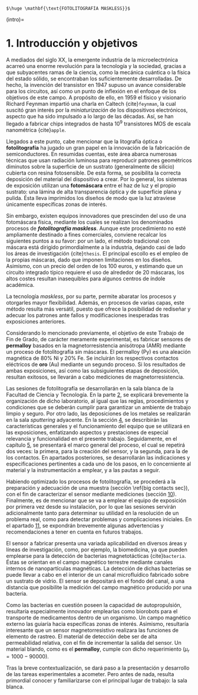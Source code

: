```{epigraph}
$\huge \mathbf{\text{FOTOLITOGRAFÍA MASKLESS}}$
```


(intro)=
# **1**. Introducción y objetivos


A mediados del siglo XX, la emergente industria de la microelectrónica acarreó una enorme revolución para la tecnología y la sociedad, gracias a que subyacentes ramas de la ciencia, como la mecánica cuántica o la física del estado sólido, se encontraban los suficientemente desarrolladas.
De hecho, la invención del transistor en 1947 supuso un avance considerable para los circuitos, así como un punto de inflexión en el enfoque de los objetivos de este campo. A propósito de ello, en 1959 el físico y visionario Richard Feynman impartió una charla en Caltech {cite}`feynman`, la cual suscitó gran interés por la _miniaturización_ de los dispositivos electrónicos, aspecto que ha sido impulsado a lo largo de las décadas. Así, se han llegado a fabricar chips integrados de hasta $10^9$ transistores MOS de escala nanométrica {cite}`apple`.

Llegados a este punto, cabe mencionar que la litografía óptica o __fotolitografía__ ha jugado un gran papel en la innovación de la fabricación de semiconductores. En resumidas cuentas, este área abarca numerosas técnicas que usan radiación luminosa para reproducir patrones geométricos diminutos sobre la superficie de un sustrato (generalmente de silicio) cubierta con resina fotosensible. De esta forma, se posibilita la correcta deposición del material del dispositivo a crear. Por lo general, los sistemas de exposición utilizan una __fotomáscara__ entre el haz de luz y el propio sustrato: una lámina de alta transparencia óptica y de superficie plana y pulida. Ésta lleva imprimidos los diseños de modo que la luz atraviese únicamente específicas zonas de interés.

Sin embargo, existen equipos innovadores que prescinden del uso de una fotomáscara física, mediante los cuales se realizan los denominados procesos de __*fotolitografía maskless*__. Aunque este procedimiento no esté ampliamente destinado a fines comerciales, conviene recalcar los siguientes puntos a su favor: por un lado, el método tradicional con máscara está dirigido primordialmente a la industria, dejando casi de lado los áreas de investigación {cite}`thesis`. El principal escollo es el empleo de la propias máscaras, dado que imponen limitaciones en los diseños. Asimismo, con un precio del orden de los 100 euros, y estimando que un circuito integrado típico requiere el uso de alrededor de 20 máscaras, los altos costes resultan inasequibles para algunos centros de índole académica.

La tecnología _maskless_, por su parte, permite abaratar los procesos y otorgarles mayor flexibilidad. Además, en procesos de varias capas, este método resulta más versátil, puesto que ofrece la posibilidad de rediseñar y adecuar los patrones ante fallos y modificaciones inesperadas tras exposiciones anteriores.

Considerando lo mencionado previamente, el objetivo de este Trabajo de Fin de Grado, de carácter meramente experimental, es fabricar sensores de __permalloy__ basados en la magnetorresistencia anisótropa (AMR) mediante un proceso de fotolitografía sin máscaras. El permalloy (Py) es una aleación magnética de 80$\%$ Ni y 20$\%$ Fe. Se incluirán los respectivos contactos eléctricos de __oro__ (Au) mediante un segundo proceso. Si los resultados de ambas exposiciones, así como las subsiguientes etapas de deposición, resultan exitosos, se llevarán a cabo mediciones de magnetorresistencia.

Las sesiones de fotolitografía se desarrollarán en la sala blanca de la Facultad de Ciencia y Tecnología. En la parte [2](sala), se explicará brevemente la organización de dicho laboratorio, al igual que las reglas, procedimientos y condiciones que se deberán cumplir para garantizar un ambiente de trabajo limpio y seguro. Por otro lado, las deposiciones de los metales se realizarán en la sala _sputtering_ adyacente. En la sección [4](equipo), se describirán las características generales y el funcionamiento del equipo que se utilizará en las exposiciones, enfatizando aspectos y prestaciones de especial relevancia y funcionalidad en el presente trabajo. Seguidamente, en el capítulo [5](proc), se presentará el marco general del proceso, el cual se repetirá dos veces: la primera, para la creación del sensor, y la segunda, para la de los contactos. En apartados posteriores, se desarrollarán las indicaciones y especificaciones pertinentes a cada uno de los pasos, en lo concerniente al material y la instrumentación a emplear, y a las pautas a seguir.

Habiendo optimizado los procesos de fotolitografía, se procederá a la preparación y adecuación de una muestra (sección \ref{big contacts sec}), con el fin de caracterizar el sensor mediante mediciones (sección [10](medidas)). Finalmente, es de mencionar que se va a emplear el equipo de exposición por primera vez desde su instalación, por lo que las sesiones servirán adicionalmente tanto para determinar su utilidad en la resolución de un problema real, como para detectar problemas y complicaciones iniciales. En el apartado [11](problems), se expondrán brevemente algunas advertencias y recomendaciones a tener en cuenta en futuros trabajos.   

El sensor a fabricar presenta una variada aplicabilidad en diversos áreas y líneas de investigación, como, por ejemplo, la biomedicina, ya que pueden emplearse para la detección de bacterias magnetotácticas {cite}`bacteria`. Éstas se orientan en el campo magnético terrestre mediante canales internos de nanopartículas magnéticas. La detección de dichas bacterias se puede llevar a cabo en el interior de un canal microfluídico fabricado sobre un sustrato de vidrio. El sensor se depositará en el fondo del canal, a una distancia que posibilite la medición del campo magnético producido por una bacteria.

Como las bacterias en cuestión poseen la capacidad de autopropulsión, resultaría especialmente innovador emplearlas como biorobots para el transporte de medicamentos dentro de un organismo. Un campo magnético externo las guiaría hacia específicas zonas de interés. Asimismo, resultaría interesante que un sensor magnetorresistivo realizara las funciones de elemento de rastreo. El material de detección debe ser de alta permeabilidad relativa, con el fin de incrementar la salida del sensor. Un material blando, como es el __permalloy__, cumple con dicho requerimiento ($\mu_{r}=1000 - 90000$).


Tras la breve contextualización, se dará paso a la presentación y desarrollo de las tareas experimentales a acometer. Pero antes de nada, resulta primordial conocer y familiarizarse con el principal lugar de trabajo: la sala blanca.
